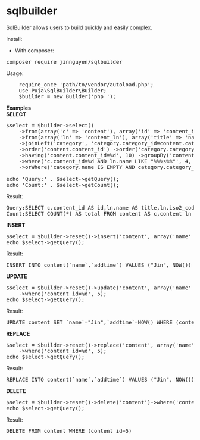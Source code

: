 # sqlbuilder
SqlBuilder allows users to build quickly and easily complex.

Install:
- With composer:
<pre>composer require jinnguyen/sqlbuilder</pre>
Usage:
<pre>
    require_once 'path/to/vendor/autoload.php';
    use Puja\SqlBuilder\Builder;
    $builder = new Builder('php_');
</pre>


<strong>Examples</strong><br />
<strong>SELECT</strong>
<pre>
$select = $builder->select()
    ->from(array('c' => 'content'), array('id' => 'content_id'))
    ->from(array('ln' => 'content_ln'), array('title' => 'name', 'iso2_code'))
    ->joinLeft('category', 'category.category_id=content.category_id', array('name', 'category_id'))
    ->order('content.content_id') ->order('category.category_id', Builder::ORDER_DESC) ->limit(10)
    ->having('content.content_id=%d', 10) ->groupBy('content.content_id')
    ->where('c.content_id=%d AND ln.name LIKE "%%%s%%"', 4, 'search term')
    ->orWhere('category.name IS EMPTY AND category.category_id >= %d', 5);

echo 'Query:' . $select->getQuery();
echo 'Count:' . $select->getCount();</pre>

Result:
<pre>
Query:SELECT c.content_id AS id,ln.name AS title,ln.iso2_code,category.name,category.category_id FROM content AS c,content_ln AS ln LEFT JOIN category AS category ON category.category_id=content.category_id WHERE (c.content_id=4 AND ln.name LIKE "%search term%") OR (category.name IS EMPTY AND category.category_id >= 5) GROUP BY content.content_id HAVING (content.content_id=10) ORDER BY content.content_id ,category.category_id DESC LIMIT 0,10
Count:SELECT COUNT(*) AS total FROM content AS c,content_ln AS ln LEFT JOIN category AS category ON category.category_id=content.category_id WHERE (c.content_id=4 AND ln.name LIKE "%search term%") OR (category.name IS EMPTY AND category.category_id >= 5) GROUP BY content.content_id HAVING (content.content_id=10)
</pre>

<strong>INSERT</strong>
<pre>
$select = $builder->reset()->insert('content', array('name' => 'Jin', 'addtime__exact' => 'NOW()'));
echo $select->getQuery();
</pre>

Result:
<pre>
INSERT INTO content(`name`,`addtime`) VALUES ("Jin", NOW())
</pre>

<strong>UPDATE</strong>
<pre>
$select = $builder->reset()->update('content', array('name' => 'Jin', 'addtime__exact' => 'NOW()'))
    ->where('content_id=%d', 5);
echo $select->getQuery();</pre>

Result:
<pre>UPDATE content SET `name`="Jin",`addtime`=NOW() WHERE (content_id=5)</pre>

<strong>REPLACE</strong>
<pre>
$select = $builder->reset()->replace('content', array('name' => 'Jin', 'addtime__exact' => 'NOW()'))
    ->where('content_id=%d', 5);
echo $select->getQuery();</pre>

Result:
<pre>REPLACE INTO content(`name`,`addtime`) VALUES ("Jin", NOW())</pre>

<strong>DELETE</strong>
<pre>
$select = $builder->reset()->delete('content')->where('content_id=%d', 5);
echo $select->getQuery();</pre>

Result:
<pre>DELETE FROM content WHERE (content_id=5)</pre>
